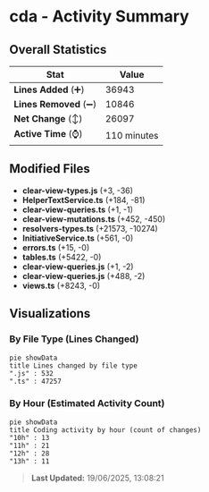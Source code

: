 # cda - Activity Summary 

## Overall Statistics

| Stat                   | Value                                                             |
| ---------------------- | ----------------------------------------------------------------- |
| **Lines Added** (➕)   | 36943                                          |
| **Lines Removed** (➖) | 10846                                        |
| **Net Change** (↕)    | 26097                |
| **Active Time** (⌚)   | 110 minutes |


## Modified Files
- **clear-view-types.js** (+3, -36)
- **HelperTextService.ts** (+184, -81)
- **clear-view-queries.ts** (+1, -1)
- **clear-view-mutations.ts** (+452, -450)
- **resolvers-types.ts** (+21573, -10274)
- **InitiativeService.ts** (+561, -0)
- **errors.ts** (+15, -0)
- **tables.ts** (+5422, -0)
- **clear-view-queries.js** (+1, -2)
- **clear-view-queries.js** (+488, -2)
- **views.ts** (+8243, -0)

## Visualizations

### By File Type (Lines Changed)

```mermaid
pie showData
title Lines changed by file type
".js" : 532
".ts" : 47257
```

### By Hour (Estimated Activity Count)

```mermaid
pie showData
title Coding activity by hour (count of changes)
"10h" : 13
"11h" : 21
"12h" : 28
"13h" : 11
```


> **Last Updated:** 19/06/2025, 13:08:21